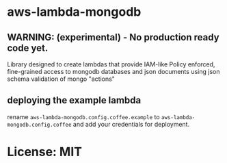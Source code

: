 # aws-lambda-mongodb

## WARNING: (experimental) - No production ready code yet.

Library designed to create lambdas that provide IAM-like Policy enforced, fine-grained access to mongodb databases and json documents using json schema validation of mongo "actions"

deploying the example lambda
--

rename `aws-lambda-mongodb.config.coffee.example` to `aws-lambda-mongodb.config.coffee` and add your credentials for deployment.

# License: MIT
